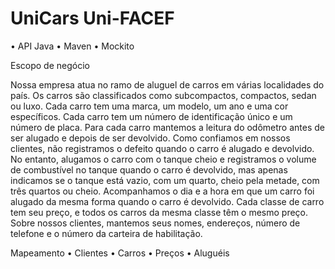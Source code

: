 # UniCars Uni-FACEF

•	API Java
•	Maven
•	Mockito

Escopo de negócio 

Nossa empresa atua no ramo de aluguel de carros em várias localidades do país. Os carros são classificados como subcompactos, compactos, sedan ou luxo. Cada carro tem uma marca, um modelo, um ano e uma cor específicos. Cada carro tem um número de identificação único e um número de placa. 
Para cada carro mantemos a leitura do odômetro antes de ser alugado e depois de ser devolvido. Como confiamos em nossos clientes, não registramos o defeito quando o carro é alugado e devolvido. No entanto, alugamos o carro com o tanque cheio e registramos o volume de combustível no tanque quando o carro é devolvido, mas apenas indicamos se o tanque está vazio, com um quarto, cheio pela metade, com três quartos ou cheio. 
Acompanhamos o dia e a hora em que um carro foi alugado da mesma forma quando o carro é devolvido. 
Cada classe de carro tem seu preço, e todos os carros da mesma classe têm o mesmo preço.
 Sobre nossos clientes, mantemos seus nomes, endereços, número de telefone e o número da carteira de habilitação.

Mapeamento
•	Clientes
•	Carros
•	Preços
•	Aluguéis
